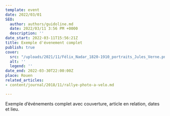 ```yaml
---
template: event
date: 2022/03/01
SEO:
  author: authors/guidoline.md
  date: 2022/03/11 3:56 PM +0000
  description: ''
date_start: 2022-03-11T15:56:21Z
title: Exemple d'évenement complet
publish: true
cover:
  src: "/uploads/2021/11/Félix_Nadar_1820-1910_portraits_Jules_Verne.png"
  alt: ''
  legend: ''
date_end: 2022-03-30T22:00:00Z
place: Rouen
related_articles:
- content/journal/2018/11/rallye-photo-a-velo.md

---
```

Exemple d’événements complet avec couverture, article en relation, dates et lieu.
